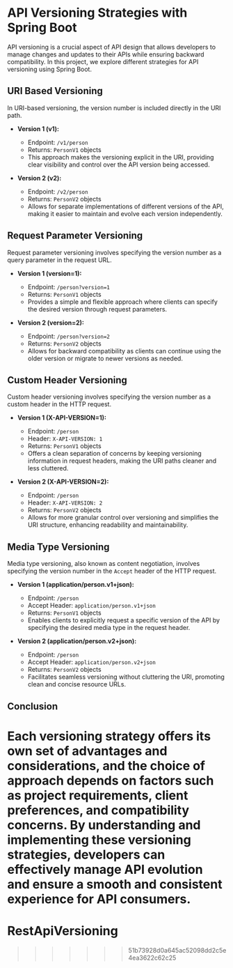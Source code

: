 
# API Versioning Strategies with Spring Boot

API versioning is a crucial aspect of API design that allows developers to manage changes and updates to their APIs while ensuring backward compatibility. In this project, we explore different strategies for API versioning using Spring Boot.

## URI Based Versioning

In URI-based versioning, the version number is included directly in the URI path.

- **Version 1 (v1):**
  - Endpoint: `/v1/person`
  - Returns: `PersonV1` objects
  - This approach makes the versioning explicit in the URI, providing clear visibility and control over the API version being accessed.

- **Version 2 (v2):**
  - Endpoint: `/v2/person`
  - Returns: `PersonV2` objects
  - Allows for separate implementations of different versions of the API, making it easier to maintain and evolve each version independently.

## Request Parameter Versioning

Request parameter versioning involves specifying the version number as a query parameter in the request URL.

- **Version 1 (version=1):**
  - Endpoint: `/person?version=1`
  - Returns: `PersonV1` objects
  - Provides a simple and flexible approach where clients can specify the desired version through request parameters.

- **Version 2 (version=2):**
  - Endpoint: `/person?version=2`
  - Returns: `PersonV2` objects
  - Allows for backward compatibility as clients can continue using the older version or migrate to newer versions as needed.

## Custom Header Versioning

Custom header versioning involves specifying the version number as a custom header in the HTTP request.

- **Version 1 (X-API-VERSION=1):**
  - Endpoint: `/person`
  - Header: `X-API-VERSION: 1`
  - Returns: `PersonV1` objects
  - Offers a clean separation of concerns by keeping versioning information in request headers, making the URI paths cleaner and less cluttered.

- **Version 2 (X-API-VERSION=2):**
  - Endpoint: `/person`
  - Header: `X-API-VERSION: 2`
  - Returns: `PersonV2` objects
  - Allows for more granular control over versioning and simplifies the URI structure, enhancing readability and maintainability.

## Media Type Versioning

Media type versioning, also known as content negotiation, involves specifying the version number in the `Accept` header of the HTTP request.

- **Version 1 (application/person.v1+json):**
  - Endpoint: `/person`
  - Accept Header: `application/person.v1+json`
  - Returns: `PersonV1` objects
  - Enables clients to explicitly request a specific version of the API by specifying the desired media type in the request header.

- **Version 2 (application/person.v2+json):**
  - Endpoint: `/person`
  - Accept Header: `application/person.v2+json`
  - Returns: `PersonV2` objects
  - Facilitates seamless versioning without cluttering the URI, promoting clean and concise resource URLs.

## Conclusion

Each versioning strategy offers its own set of advantages and considerations, and the choice of approach depends on factors such as project requirements, client preferences, and compatibility concerns. By understanding and implementing these versioning strategies, developers can effectively manage API evolution and ensure a smooth and consistent experience for API consumers.
=======
# RestApiVersioning
>>>>>>> 51b73928d0a645ac52098dd2c5e4ea3622c62c25
